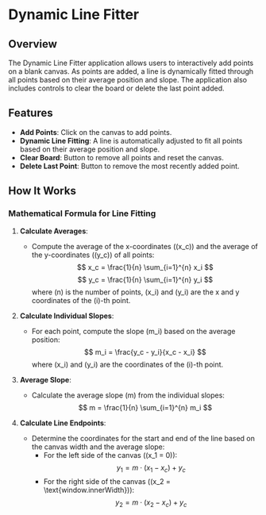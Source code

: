 # Dynamic Line Fitter

## Overview

The Dynamic Line Fitter application allows users to interactively add points on a blank canvas. As points are added, a line is dynamically fitted through all points based on their average position and slope. The application also includes controls to clear the board or delete the last point added.

## Features

- **Add Points**: Click on the canvas to add points.
- **Dynamic Line Fitting**: A line is automatically adjusted to fit all points based on their average position and slope.
- **Clear Board**: Button to remove all points and reset the canvas.
- **Delete Last Point**: Button to remove the most recently added point.

## How It Works

### Mathematical Formula for Line Fitting

1. **Calculate Averages**:
   - Compute the average of the x-coordinates (\(x_c\)) and the average of the y-coordinates (\(y_c\)) of all points:
     $$
     x_c = \frac{1}{n} \sum_{i=1}^{n} x_i
     $$
     $$
     y_c = \frac{1}{n} \sum_{i=1}^{n} y_i
     $$
     where \(n\) is the number of points, \(x_i\) and \(y_i\) are the x and y coordinates of the \(i\)-th point.

2. **Calculate Individual Slopes**:
   - For each point, compute the slope \(m_i\) based on the average position:
     $$
     m_i = \frac{y_c - y_i}{x_c - x_i}
     $$
     where \(x_i\) and \(y_i\) are the coordinates of the \(i\)-th point.

3. **Average Slope**:
   - Calculate the average slope \(m\) from the individual slopes:
     $$
     m = \frac{1}{n} \sum_{i=1}^{n} m_i
     $$

4. **Calculate Line Endpoints**:
   - Determine the coordinates for the start and end of the line based on the canvas width and the average slope:
     - For the left side of the canvas (\(x_1 = 0\)):
       $$
       y_1 = m \cdot (x_1 - x_c) + y_c
       $$
     - For the right side of the canvas (\(x_2 = \text{window.innerWidth}\)):
       $$
       y_2 = m \cdot (x_2 - x_c) + y_c
       $$


